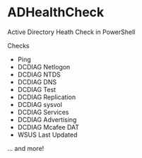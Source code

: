 # ADHealthCheck
Active Directory Heath Check in PowerShell

Checks
* Ping
* DCDIAG Netlogon
* DCDIAG NTDS
* DCDIAG DNS
* DCDIAG Test
* DCDIAG Replication
* DCDIAG sysvol
* DCDIAG Services
* DCDIAG Advertising
* DCDIAG Mcafee DAT
* WSUS Last Updated

... and more!
